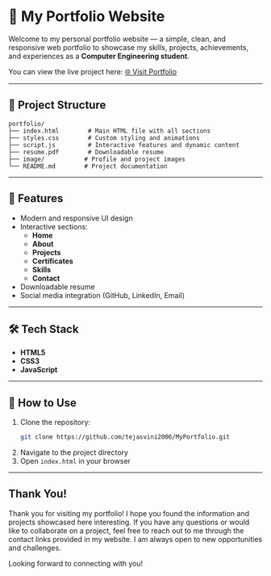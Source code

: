 # 📌 My Portfolio Website

Welcome to my personal portfolio website — a simple, clean, and responsive web portfolio to showcase my skills, projects, achievements, and experiences as a **Computer Engineering student**.

You can view the live project here: [🌐 Visit Portfolio](https://tejasvinikanani.onrender.com)

---


## 📁 Project Structure
```
portfolio/
├── index.html        # Main HTML file with all sections
├── styles.css        # Custom styling and animations
├── script.js         # Interactive features and dynamic content
├── resume.pdf        # Downloadable resume
├── image/           # Profile and project images
└── README.md        # Project documentation
```
---

## 🎨 Features

- Modern and responsive UI design
- Interactive sections:
  - **Home** 
  - **About** 
  - **Projects** 
  - **Certificates** 
  - **Skills** 
  - **Contact** 
- Downloadable resume
- Social media integration (GitHub, LinkedIn, Email)

---

## 🛠️ Tech Stack

- **HTML5**
- **CSS3** 
- **JavaScript** 

---

## 📌 How to Use

1. Clone the repository:
   ```bash
   git clone https://github.com/tejasvini2006/MyPortfolio.git
   ```
2. Navigate to the project directory
3. Open `index.html` in your browser

---

## Thank You!

Thank you for visiting my portfolio! I hope you found the information and projects showcased here interesting. If you have any questions or would like to collaborate on a project, feel free to reach out to me through the contact links provided in my website. I am always open to new opportunities and challenges. 

Looking forward to connecting with you!
